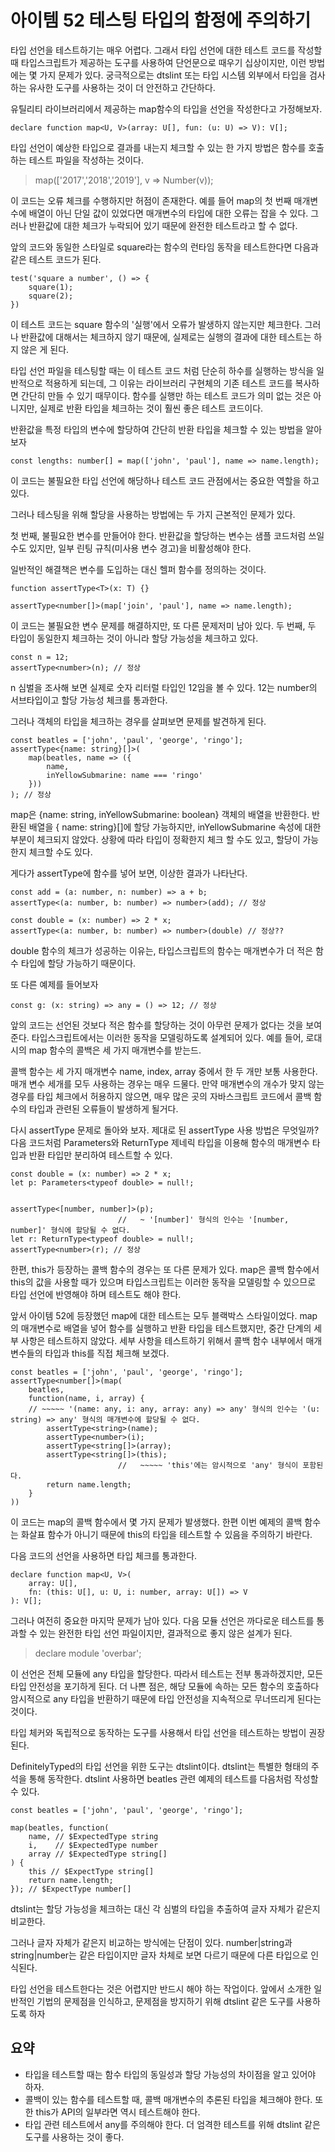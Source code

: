 # 아이템 52 테스팅 타입의 함정에 주의하기

타입 선언을 테스트하기는 매우 어렵다. 그래서 타입 선언에 대한 테스트 코드를 작성할 때 타입스크립트가 제공하는 도구를 사용하여 단언문으로 때우기 십상이지만, 이런 방법에는 몇 가지 문제가 있다. 궁극적으로는 dtslint 또는 타입 시스템 외부에서 타입을 검사하는 유사한 도구를 사용하는 것이 더 안전하고 간단하다.

유틸리티 라이브러리에서 제공하는 map함수의 타입을 선언을 작성한다고 가정해보자.

``` tsx
declare function map<U, V>(array: U[], fun: (u: U) => V): V[];
```

타입 선언이 예상한 타입으로 결과를 내는지 체크할 수 있는 한 가지 방법은 함수를 호출하는 테스트 파일을 작성하는 것이다.

> map(['2017','2018','2019'], v => Number(v));

이 코드는 오류 체크를 수행하지만 허점이 존재한다. 예를 들어 map의 첫 번째 매개변수에 배열이 아닌 단일 값이 있었다면 매개변수의 타입에 대한 오류는 잡을 수 있다. 그러나 반환값에 대한 체크가 누락되어 있기 때문에 완전한 테스트라고 할 수 없다.

앞의 코드와 동일한 스타일로 square라는 함수의 런타임 동작을 테스트한다면 다음과 같은 테스트 코드가 된다.

``` tsx
test('square a number', () => {
    square(1);
    square(2);
})
```

이 테스트 코드는 square 함수의 '실행'에서 오류가 발생하지 않는지만 체크한다. 그러나 반환값에 대해서는 체크하지 않기 때문에, 실제로는 실행의 결과에 대한 테스트는 하지 않은 게 된다.


타입 선언 파일을 테스팅할 때는 이 테스트 코드 처럼 단순히 하수를 실행하는 방식을 일반적으로 적용하게 되는데, 그 이유는 라이브러리 구현체의 기존 테스트 코드를 복사하면 간단히 만들 수 있기 때무이다. 함수를 실행만 하는 테스트 코드가 의미 없는 것은 아니지만, 실제로 반환 타입을 체크하는 것이 훨씬 좋은 테스트 코드이다.

반환값을 특정 타입의 변수에 할당하여 간단히 반환 타입을 체크할 수 있는 방법을 알아보자

``` tsx
const lengths: number[] = map(['john', 'paul'], name => name.length);
```

이 코드는 불필요한 타입 선언에 해당하나 테스트 코드 관점에서는 중요한 역할을 하고 있다. 

그러나 테스팅을 위해 할당을 사용하는 방법에는 두 가지 근본적인 문제가 있다.

첫 번째, 불필요한 변수를 만들어야 한다. 반환값을 할당하는 변수는 샘플 코드처럼 쓰일 수도 있지만, 일부 린팅 규칙(미사용 변수 경고)을 비활성해야 한다.

일반적인 해결책은 변수를 도입하는 대신 헬퍼 함수를 정의하는 것이다.

``` tsx
function assertType<T>(x: T) {}

assertType<number[]>(map['join', 'paul'], name => name.length);
```

이 코드는 불필요한 변수 문제를 해결하지만, 또 다른 문제저미 남아 있다.
두 번째, 두 타입이 동일한지 체크하는 것이 아니라 할당 가능성을 체크하고 있다.

``` tsx
const n = 12;
assertType<number>(n); // 정상
```

n 심벌을 조사해 보면 실제로 숫자 리터럴 타입인 12임을 볼 수 있다. 12는 number의 서브타입이고 할당 가능성 체크를 통과한다.

그러나 객체의 타입을 체크하는 경우를 살펴보면 문제를 발견하게 된다.

``` tsx
const beatles = ['john', 'paul', 'george', 'ringo'];
assertType<{name: string}[]>(
    map(beatles, name => ({
        name,
        inYellowSubmarine: name === 'ringo'
    }))
); // 정상
```

map은 {name: string, inYellowSubmarine: boolean} 객체의 배열을 반환한다. 반환된 배열을 { name: string}[]에 할당 가능하지만, inYellowSubmarine 속성에 대한 부분이 체크되지 않았다. 상황에 따라 타입이 정확한지 체크 할 수도 있고, 할당이 가능한지 체크할 수도 있다.

게다가 assertType에 함수를 넣어 보면, 이상한 결과가 나타난다.
``` tsx
const add = (a: number, n: number) => a + b;
assertType<(a: number, b: number) => number>(add); // 정상

const double = (x: number) => 2 * x;
assertType<(a: number, b: number) => number>(double) // 정상??
```

double 함수의 체크가 성공하는 이유는, 타입스크립트의 함수는 매개변수가 더 적은 함수 타입에 할당 가능하기 때문이다.

또 다른 예제를 들어보자
``` tsx
const g: (x: string) => any = () => 12; // 정상
```

앞의 코드는 선언된 것보다 적은 함수를 할당하는 것이 아무런 문제가 없다는 것을 보여 준다. 타입스크립트에서는 이러한 동작을 모델링하도록 설계되어 있다. 예를 들어, 로대시의 map 함수의 콜백은 세 가지 매개변수를 받는드.

콜백 함수는 세 가지 매개변수 name, index, array 중에서 한 두 개만 보통 사용한다. 매개 변수 세개를 모두 사용하는 경우는 매우 드물다. 만약 매개변수의 개수가 맞지 않는 경우를 타입 체크에서 허용하지 않으면, 매우 많은 곳의 자바스크립트 코드에서 콜백 함수의 타입과 관련된 오류들이 발생하게 될거다.

다시 assertType 문제로 돌아와 보자. 제대로 된 assertType 사용 방법은 무엇일까? 다음 코드처럼 Parameters와 ReturnType 제네릭 타입을 이용해 함수의 매개변수 타입과 반환 타입만 분리하여 테스트할 수 있다.

``` tsx
const double = (x: number) => 2 * x;
let p: Parameters<typeof double> = null!;


assertType<[number, number]>(p);
                        //   ~ '[number]' 형식의 인수는 '[number, number]' 형식에 할당될 수 없다.
let r: ReturnType<typeof double> = null!;
assertType<number>(r); // 정상
```

한편, this가 등장하는 콜백 함수의 경우는 또 다른 문제가 있다. map은 콜백 함수에서 this의 값을 사용할 때가 있으며 타입스크립트는 이러한 동작을 모델링할 수 있으므로 타입 선언에 반영해야 하며 테스트도 해야 한다.

앞서 아이템 52에 등장했던 map에 대한 테스트는 모두 블랙박스 스타일이었다. map의 매개변수로 배열을 넣어 함수를 실행하고 반환 타입을 테스트했지만, 중간 단계의 세부 사항은 테스트하지 않았다. 세부 사항을 테스트하기 위해서 콜백 함수 내부에서 매개변수들의 타입과 this를 직접 체크해 보겠다.

``` tsx
const beatles = ['john', 'paul', 'george', 'ringo'];
assertType<number[]>(map(
    beatles,
    function(name, i, array) {
    // ~~~~~ '(name: any, i: any, array: any) => any' 형식의 인수는 '(u: string) => any' 형식의 매개변수에 할당될 수 없다.
        assertType<string>(name);
        assertType<number>(i);
        assertType<string[]>(array);
        assertType<string[]>(this);
                        //   ~~~~~ 'this'에는 암시적으로 'any' 형식이 포함된다.
        return name.length;
    }
))
```

이 코드는 map의 콜백 함수에서 몇 가지 문제가 발생했다. 한편 이번 예제의 콜백 함수는 화살표 함수가 아니기 때문에 this의 타입을 테스트할 수 있음을 주의하기 바란다.

다음 코드의 선언을 사용하면 타입 체크를 통과한다.
``` tsx
declare function map<U, V>(
    array: U[],
    fn: (this: U[], u: U, i: number, array: U[]) => V
): V[];
```

그러나 여전히 중요한 마지막 문제가 남아 있다. 다음 모듈 선언은 까다로운 테스트를 통과할 수 있는 완전한 타입 선언 파일이지만, 결과적으로 좋지 않은 설계가 된다.

> declare module 'overbar';

이 선언은 전체 모듈에 any 타입을 할당한다. 따라서 테스트는 전부 통과하겠지만, 모든 타입 안전성을 포기하게 된다. 더 나쁜 점은, 해당 모듈에 속하는 모든 함수의 호출하다 암시적으로 any 타입을 반환하기 때문에 타입 안전성을 지속적으로 무너뜨리게 된다는 것이다.


타입 체커와 독립적으로 동작하는 도구를 사용해서 타입 선언을 테스트하는 방법이 권장된다.

DefinitelyTyped의 타입 선언을 위한 도구는 dtslint이다. dtslint는 특별한 형태의 주석을 통해 동작한다. dtslint 사용하면 beatles 관련 예제의 테스트를 다음처럼 작성할 수 있다.

``` tsx
const beatles = ['john', 'paul', 'george', 'ringo'];

map(beatles, function(
    name, // $ExpectedType string
    i,    // $ExpectedType number
    array // $ExpectedType string[]
) {
    this // $ExpectType string[]
    return name.length; 
}); // $ExpectType number[]
```

dtslint는 할당 가능성을 체크하는 대신 각 심벌의 타입을 추출하여 글자 자체가 같은지 비교한다. 

그러나 글자 자체가 같은지 비교하는 방식에는 단점이 있다. number|string과 string|number는 같은 타입이지만 글자 차체로 보면 다르기 때문에 다른 타입으로 인식된다.

타입 선언을 테스트한다는 것은 어렵지만 반드시 해야 하는 작업이다. 앞에서 소개한 일반적인 기법의 문제점을 인식하고, 문제점을 방지하기 위해 dtslint 같은 도구를 사용하도록 하자

## 요약
- 타입을 테스트할 때는 함수 타입의 동일성과 할당 가능성의 차이점을 알고 있어야 하자.
- 콜백이 있는 함수를 테스트할 때, 콜백 매개변수의 추론된 타입을 체크해야 한다. 또한 this가 API의 일부라면 역시 테스트해야 한다.
- 타입 관련 테스트에서 any를 주의해야 한다. 더 엄격한 테스트를 위해 dtslint 같은 도구를 사용하는 것이 좋다.